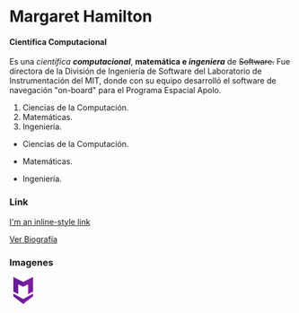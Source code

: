 # Margaret Hamilton

#### Científica Computacional
Es una _científica **computacional**_, **matemática e _ingeniera_** de ~~Software.~~ Fue directora de la División de Ingeniería de Software del Laboratorio de Instrumentación del MIT, donde con su equipo desarrolló el software de navegación "on-board" para el Programa Espacial Apolo.

1. Ciencias de la Computación.
2. Matemáticas.
3. Ingeniería. 

* Ciencias de la Computación.
- Matemáticas.
+ Ingeniería.

### Link
[I'm an inline-style link](https://www.google.com)

[Ver Biografía](https://es.wikipedia.org/wiki/Margaret_Hamilton_(cient%C3%ADfica))

### Imagenes

![alt text](https://github.com/adam-p/markdown-here/raw/master/src/common/images/icon48.png "Logo Empresa Coders")
